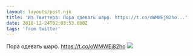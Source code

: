 ```yaml
---
layout: layouts/post.njk
title: 'Из Твиттера: Пора одевать шарф. https://t.co/oWMWEj82ho...'
date: 2018-12-24T02:03:53.000Z
tags: 'from twitter'
---
```



Пора одевать шарф. https://t.co/oWMWEj82ho
  <img src="https://pbs.twimg.com/media/DvJZz-8XgAER50J.jpg" />
